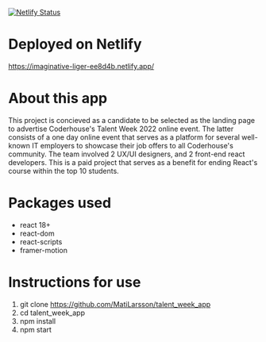 [![Netlify Status](https://api.netlify.com/api/v1/badges/bf21879a-5622-4f9e-96ff-bb6b77efcde0/deploy-status)](https://app.netlify.com/sites/imaginative-liger-ee8d4b/deploys)

# Deployed on Netlify

https://imaginative-liger-ee8d4b.netlify.app/

# About this app

This project is concieved as a candidate to be selected as the landing page to advertise Coderhouse's Talent Week 2022 online event. The latter consists of a one day online event that serves as a platform for several well-known IT employers to showcase their job offers to all Coderhouse's community.
The team involved 2 UX/UI designers, and 2 front-end react developers.
This is a paid project that serves as a benefit for ending React's course within the top 10 students.

# Packages used

- react 18+
- react-dom
- react-scripts
- framer-motion

# Instructions for use

1. git clone https://github.com/MatiLarsson/talent_week_app
2. cd talent_week_app
3. npm install
4. npm start

<!--

Falta:

Importar fuentes:
Untitled Sans / Regular / 400, 500
Helvetica Neue / 400
Gobold Bold / 700
Gobold / 400

 -->